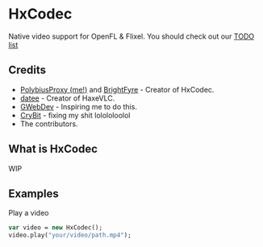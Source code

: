 # HxCodec

Native video support for OpenFL & Flixel.
You should check out our [TODO list](https://github.com/brightfyregit/Friday-Night-Funkin-Mp4-Video-Support/projects/1)

## Credits

- [PolybiusProxy (me!)](https://github.com/polybiusproxy) and [BrightFyre](https://github.com/brightfyregit) - Creator of HxCodec.
- [datee](https://github.com/datee) - Creator of HaxeVLC.
- [GWebDev](https://github.com/GrowtopiaFli) - Inspiring me to do this.
- [CryBit](https://github.com/CryBitDev) - fixing my shit lolololoolol
- The contributors.

## What is HxCodec

WIP

## Examples

Play a video
```hx
var video = new HxCodec();
video.play("your/video/path.mp4");
```
